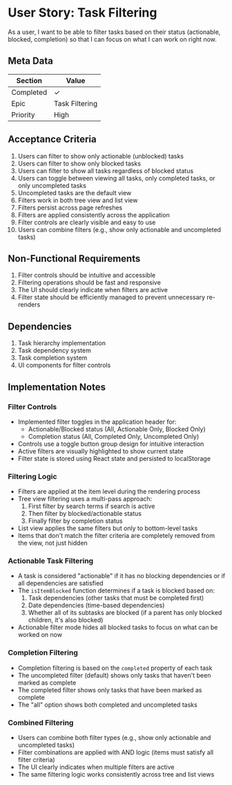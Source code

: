 # User Story: Task Filtering

As a user, I want to be able to filter tasks based on their status (actionable, blocked, completion) so that I can focus on what I can work on right now.

## Meta Data
| Section | Value |
| ------- | ----- |
| Completed | ✓ |
| Epic | Task Filtering |
| Priority | High |

## Acceptance Criteria

1. Users can filter to show only actionable (unblocked) tasks
2. Users can filter to show only blocked tasks
3. Users can filter to show all tasks regardless of blocked status
4. Users can toggle between viewing all tasks, only completed tasks, or only uncompleted tasks
5. Uncompleted tasks are the default view
6. Filters work in both tree view and list view
7. Filters persist across page refreshes
8. Filters are applied consistently across the application
9. Filter controls are clearly visible and easy to use
10. Users can combine filters (e.g., show only actionable and uncompleted tasks)

## Non-Functional Requirements

1. Filter controls should be intuitive and accessible
2. Filtering operations should be fast and responsive
3. The UI should clearly indicate when filters are active
4. Filter state should be efficiently managed to prevent unnecessary re-renders

## Dependencies

1. Task hierarchy implementation
2. Task dependency system
3. Task completion system
4. UI components for filter controls

## Implementation Notes

### Filter Controls
- Implemented filter toggles in the application header for:
  - Actionable/Blocked status (All, Actionable Only, Blocked Only)
  - Completion status (All, Completed Only, Uncompleted Only)
- Controls use a toggle button group design for intuitive interaction
- Active filters are visually highlighted to show current state
- Filter state is stored using React state and persisted to localStorage

### Filtering Logic
- Filters are applied at the item level during the rendering process
- Tree view filtering uses a multi-pass approach:
  1. First filter by search terms if search is active
  2. Then filter by blocked/actionable status
  3. Finally filter by completion status
- List view applies the same filters but only to bottom-level tasks
- Items that don't match the filter criteria are completely removed from the view, not just hidden

### Actionable Task Filtering
- A task is considered "actionable" if it has no blocking dependencies or if all dependencies are satisfied
- The `isItemBlocked` function determines if a task is blocked based on:
  1. Task dependencies (other tasks that must be completed first)
  2. Date dependencies (time-based dependencies)
  3. Whether all of its subtasks are blocked (if a parent has only blocked children, it's also blocked)
- Actionable filter mode hides all blocked tasks to focus on what can be worked on now

### Completion Filtering
- Completion filtering is based on the `completed` property of each task
- The uncompleted filter (default) shows only tasks that haven't been marked as complete
- The completed filter shows only tasks that have been marked as complete
- The "all" option shows both completed and uncompleted tasks

### Combined Filtering
- Users can combine both filter types (e.g., show only actionable and uncompleted tasks)
- Filter combinations are applied with AND logic (items must satisfy all filter criteria)
- The UI clearly indicates when multiple filters are active
- The same filtering logic works consistently across tree and list views 